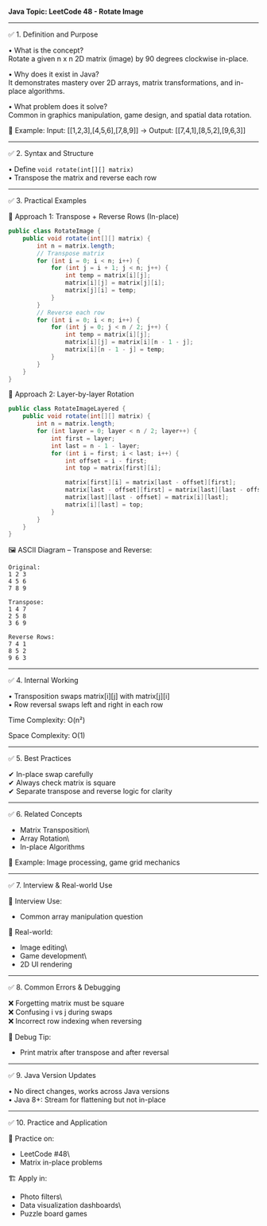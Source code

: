 **Java Topic: LeetCode 48 - Rotate Image**

---

✅ 1. Definition and Purpose

• What is the concept?\
Rotate a given n x n 2D matrix (image) by 90 degrees clockwise in-place.

• Why does it exist in Java?\
It demonstrates mastery over 2D arrays, matrix transformations, and in-place algorithms.

• What problem does it solve?\
Common in graphics manipulation, game design, and spatial data rotation.

🧠 Example: Input: [[1,2,3],[4,5,6],[7,8,9]] → Output: [[7,4,1],[8,5,2],[9,6,3]]

---

✅ 2. Syntax and Structure

• Define `void rotate(int[][] matrix)`\
• Transpose the matrix and reverse each row

---

✅ 3. Practical Examples

🔹 Approach 1: Transpose + Reverse Rows (In-place)

```java
public class RotateImage {
    public void rotate(int[][] matrix) {
        int n = matrix.length;
        // Transpose matrix
        for (int i = 0; i < n; i++) {
            for (int j = i + 1; j < n; j++) {
                int temp = matrix[i][j];
                matrix[i][j] = matrix[j][i];
                matrix[j][i] = temp;
            }
        }
        // Reverse each row
        for (int i = 0; i < n; i++) {
            for (int j = 0; j < n / 2; j++) {
                int temp = matrix[i][j];
                matrix[i][j] = matrix[i][n - 1 - j];
                matrix[i][n - 1 - j] = temp;
            }
        }
    }
}
```

🔹 Approach 2: Layer-by-layer Rotation

```java
public class RotateImageLayered {
    public void rotate(int[][] matrix) {
        int n = matrix.length;
        for (int layer = 0; layer < n / 2; layer++) {
            int first = layer;
            int last = n - 1 - layer;
            for (int i = first; i < last; i++) {
                int offset = i - first;
                int top = matrix[first][i];

                matrix[first][i] = matrix[last - offset][first];
                matrix[last - offset][first] = matrix[last][last - offset];
                matrix[last][last - offset] = matrix[i][last];
                matrix[i][last] = top;
            }
        }
    }
}
```

🖼️ ASCII Diagram – Transpose and Reverse:
```
Original:
1 2 3
4 5 6
7 8 9

Transpose:
1 4 7
2 5 8
3 6 9

Reverse Rows:
7 4 1
8 5 2
9 6 3
```

---

✅ 4. Internal Working

• Transposition swaps matrix[i][j] with matrix[j][i]\
• Row reversal swaps left and right in each row

Time Complexity: O(n²)

Space Complexity: O(1)

---

✅ 5. Best Practices

✔ In-place swap carefully\
✔ Always check matrix is square\
✔ Separate transpose and reverse logic for clarity

---

✅ 6. Related Concepts

- Matrix Transposition\
- Array Rotation\
- In-place Algorithms

🧠 Example: Image processing, game grid mechanics

---

✅ 7. Interview & Real-world Use

🧠 Interview Use:
- Common array manipulation question

🏢 Real-world:
- Image editing\
- Game development\
- 2D UI rendering

---

✅ 8. Common Errors & Debugging

❌ Forgetting matrix must be square\
❌ Confusing i vs j during swaps\
❌ Incorrect row indexing when reversing

🧪 Debug Tip:
- Print matrix after transpose and after reversal

---

✅ 9. Java Version Updates

• No direct changes, works across Java versions\
• Java 8+: Stream for flattening but not in-place

---

✅ 10. Practice and Application

📝 Practice on:
- LeetCode #48\
- Matrix in-place problems

🏗 Apply in:
- Photo filters\
- Data visualization dashboards\
- Puzzle board games

